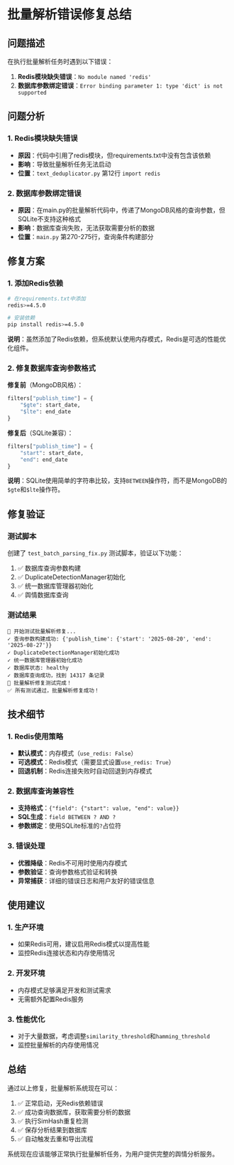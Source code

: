 # 批量解析错误修复总结

## 问题描述

在执行批量解析任务时遇到以下错误：

1. **Redis模块缺失错误**：`No module named 'redis'`
2. **数据库参数绑定错误**：`Error binding parameter 1: type 'dict' is not supported`

## 问题分析

### 1. Redis模块缺失错误
- **原因**：代码中引用了redis模块，但requirements.txt中没有包含该依赖
- **影响**：导致批量解析任务无法启动
- **位置**：`text_deduplicator.py` 第12行 `import redis`

### 2. 数据库参数绑定错误
- **原因**：在main.py的批量解析代码中，传递了MongoDB风格的查询参数，但SQLite不支持这种格式
- **影响**：数据库查询失败，无法获取需要分析的数据
- **位置**：`main.py` 第270-275行，查询条件构建部分

## 修复方案

### 1. 添加Redis依赖
```bash
# 在requirements.txt中添加
redis>=4.5.0

# 安装依赖
pip install redis>=4.5.0
```

**说明**：虽然添加了Redis依赖，但系统默认使用内存模式，Redis是可选的性能优化组件。

### 2. 修复数据库查询参数格式
**修复前**（MongoDB风格）：
```python
filters["publish_time"] = {
    "$gte": start_date,
    "$lte": end_date
}
```

**修复后**（SQLite兼容）：
```python
filters["publish_time"] = {
    "start": start_date,
    "end": end_date
}
```

**说明**：SQLite使用简单的字符串比较，支持`BETWEEN`操作符，而不是MongoDB的`$gte`和`$lte`操作符。

## 修复验证

### 测试脚本
创建了 `test_batch_parsing_fix.py` 测试脚本，验证以下功能：

1. ✅ 数据库查询参数构建
2. ✅ DuplicateDetectionManager初始化
3. ✅ 统一数据库管理器初始化
4. ✅ 舆情数据库查询

### 测试结果
```
🧪 开始测试批量解析修复...
✓ 查询参数构建成功: {'publish_time': {'start': '2025-08-20', 'end': '2025-08-27'}}
✓ DuplicateDetectionManager初始化成功
✓ 统一数据库管理器初始化成功
✓ 数据库状态: healthy
✓ 数据库查询成功，找到 14317 条记录
🎉 批量解析修复测试完成！
✅ 所有测试通过，批量解析修复成功！
```

## 技术细节

### 1. Redis使用策略
- **默认模式**：内存模式（`use_redis: False`）
- **可选模式**：Redis模式（需要显式设置`use_redis: True`）
- **回退机制**：Redis连接失败时自动回退到内存模式

### 2. 数据库查询兼容性
- **支持格式**：`{"field": {"start": value, "end": value}}`
- **SQL生成**：`field BETWEEN ? AND ?`
- **参数绑定**：使用SQLite标准的`?`占位符

### 3. 错误处理
- **优雅降级**：Redis不可用时使用内存模式
- **参数验证**：查询参数格式验证和转换
- **异常捕获**：详细的错误日志和用户友好的错误信息

## 使用建议

### 1. 生产环境
- 如果Redis可用，建议启用Redis模式以提高性能
- 监控Redis连接状态和内存使用情况

### 2. 开发环境
- 内存模式足够满足开发和测试需求
- 无需额外配置Redis服务

### 3. 性能优化
- 对于大量数据，考虑调整`similarity_threshold`和`hamming_threshold`
- 监控批量解析的内存使用情况

## 总结

通过以上修复，批量解析系统现在可以：

1. ✅ 正常启动，无Redis依赖错误
2. ✅ 成功查询数据库，获取需要分析的数据
3. ✅ 执行SimHash重复检测
4. ✅ 保存分析结果到数据库
5. ✅ 自动触发去重和导出流程

系统现在应该能够正常执行批量解析任务，为用户提供完整的舆情分析服务。









